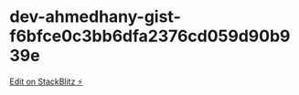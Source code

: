 # dev-ahmedhany-gist-f6bfce0c3bb6dfa2376cd059d90b939e

[Edit on StackBlitz ⚡️](https://stackblitz.com/edit/js-woq4s7)